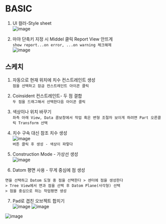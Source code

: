 BASIC
=======
1. UI 컬러-Style sheet  
![image](https://user-images.githubusercontent.com/30430227/131780961-02d097a0-22f2-48e0-bbca-710de3ad50fd.png)  

2. 마야 단축키 지정 시 Middel 클릭 Report View 안뜨게  
`show report...on error, ...on warning 체크해제`  
![image](https://user-images.githubusercontent.com/30430227/131781121-c186f8fa-a93c-4beb-8122-109e10ea2daa.png)  


스케치
--------
1. 자동으로 현재 위치에 치수 컨스트레인트 생성  
`점을 선택하고 잠금 컨스트레인트 아이콘 클릭 `  

2. Coinsident 컨스트레인트- 두 점 결합  
`두 점을 드래그해서 선택한다음 아이콘 클릭`  

3. 색상이나 위치 바꾸기  
`좌측 아래 View, Data 콤보창에서 작업 혹은 변형 조절자 보이게 하려면 Part 오른클릭 Transform 선택`  

4. 치수 구속 대신 참조 치수 생성  
![image](https://user-images.githubusercontent.com/30430227/131782080-41dd83a4-b94d-4340-9a02-d6fbe01bd68f.png)  
`버튼 클릭 후 생성 - 색상이 파랗다`  

5. Construction Mode - 가상선 생성  
![image](https://user-images.githubusercontent.com/30430227/131782455-7d8a157b-ed44-4528-af9c-3aadad83e4fd.png)  

6. Datom 평면 사용 - 무게 중심에 점 생성  
```
면을 선택하고 Datom 도형 중 점을 선택한다 > 센터에 점을 생성한다 
> Tree View에서 면과 점을 선택 후 Datom Plane(사각형) 선택
> 점을 중심으로 하는 작업평면 생성
```

7. Pad로 겹친 오브젝트 합치기  
![image](https://user-images.githubusercontent.com/30430227/131791690-e69957e2-c31c-41f8-99cb-c606c08e7686.png)
![image](https://user-images.githubusercontent.com/30430227/131791762-d4511337-ee34-4975-a056-884d288aff54.png)  

![image](https://user-images.githubusercontent.com/30430227/131791737-46b5d4b8-b279-46e7-90c4-40e7fe5a5764.png)  


